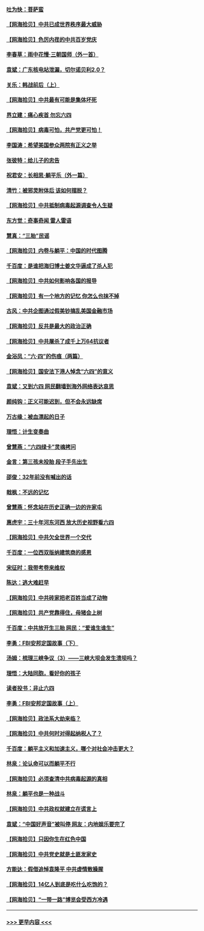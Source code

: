 #### [吐为快：菩萨蛮](../pages/nsc993/n13030033.md?t=06182101) 
#### [【网海拾贝】中共已成世界秩序最大威胁](../pages/nsc993/n13028138.md?t=06182101) 
#### [【网海拾贝】色厉内荏的中共百岁党庆](../pages/nsc993/n13025582.md?t=06182101) 
#### [李春草：雨中花慢‧三朝国师（外一首）](../pages/nsc993/n13025567.md?t=06182101) 
#### [袁斌：广东核电站泄漏，切尔诺贝利2.0？](../pages/nsc993/n13025475.md?t=06182101) 
#### [关乐：韩战前后（上）](../pages/nsc993/n13025387.md?t=06182101) 
#### [【网海拾贝】中共最有可能是集体坏死](../pages/nsc993/n13023101.md?t=06182101) 
#### [界立建：痛心疾首 勿忘六四](../pages/nsc993/n13022339.md?t=06182101) 
#### [【网海拾贝】病毒可怕，共产党更可怕！](../pages/nsc993/n13020728.md?t=06182101) 
#### [李国涛：希望美国参众两院有正义之举](../pages/nsc993/n13020674.md?t=06182101) 
#### [张彼特：给儿子的忠告](../pages/nsc993/n13018934.md?t=06182101) 
#### [祝君安：长相思‧躺平乐（外一篇）](../pages/nsc993/n13018923.md?t=06182101) 
#### [清竹：被邪灵附体后 该如何摆脱？](../pages/nsc993/n13018877.md?t=06182101) 
#### [【网海拾贝】中共抵制病毒起源调查令人生疑](../pages/nsc993/n13017785.md?t=06182101) 
#### [东方觉：奇事奇闻 雷人雷语](../pages/nsc993/n13017577.md?t=06182101) 
#### [慧真：“三胎”民谣](../pages/nsc993/n13017394.md?t=06182101) 
#### [【网海拾贝】内卷与躺平：中国的时代图腾](../pages/nsc993/n13016128.md?t=06182101) 
#### [千百度：是谁把海归博士姜文华逼成了杀人犯](../pages/nsc993/n13015218.md?t=06182101) 
#### [【网海拾贝】中共如何影响各国的报导](../pages/nsc993/n13012599.md?t=06182101) 
#### [【网海拾贝】有一个地方的记忆 你怎么也抹不掉](../pages/nsc993/n13009802.md?t=06182101) 
#### [古风：中共企图通过假美钞搞乱美国金融市场](../pages/nsc993/n13009626.md?t=06182101) 
#### [【网海拾贝】反共是最大的政治正确](../pages/nsc993/n13007051.md?t=06182101) 
#### [【网海拾贝】中共屠杀了成千上万64抗议者](../pages/nsc993/n13002713.md?t=06182101) 
#### [金浴凤：“六·四”的伤痕（两篇）](../pages/nsc993/n13001719.md?t=06182101) 
#### [【网海拾贝】国安法下港人悼念“六四”的意义](../pages/nsc993/n13001039.md?t=06182101) 
#### [袁斌：又到六四 网民翻墙到海外网络表达哀思](../pages/nsc993/n13000995.md?t=06182101) 
#### [颜纯钩：正义可能迟到，但不会永远缺席](../pages/nsc993/n13000920.md?t=06182101) 
#### [万古缘：被血漂起的日子](../pages/nsc993/n13000914.md?t=06182101) 
#### [理悟：计生变奏曲](../pages/nsc993/n13000414.md?t=06182101) 
#### [曾慧燕：“六四绿卡”灵魂拷问](../pages/nsc993/n13000277.md?t=06182101) 
#### [金言：第三孩未投胎 段子手先出生](../pages/nsc993/n13000215.md?t=06182101) 
#### [邵俊：32年前没有喊出的话](../pages/nsc993/n13000181.md?t=06182101) 
#### [戟枫：不远的记忆](../pages/nsc993/n13000121.md?t=06182101) 
#### [曾慧燕：怀念站在历史正确一边的许家屯](../pages/nsc993/n13000073.md?t=06182101) 
#### [惠虎宇：三十年河东河西 放大历史视野看六四](../pages/nsc993/n13000018.md?t=06182101) 
#### [【网海拾贝】中共欠全世界一个交代](../pages/nsc993/n12998706.md?t=06182101) 
#### [千百度：一位西双版纳建筑商的感恩](../pages/nsc993/n12998487.md?t=06182101) 
#### [宋征时：我带考卷来维权](../pages/nsc993/n12994088.md?t=06182101) 
#### [陈达：逃大难赶早](../pages/nsc993/n12993569.md?t=06182101) 
#### [【网海拾贝】中共砖家把老百姓当成了动物](../pages/nsc993/n12993483.md?t=06182101) 
#### [【网海拾贝】共产党靠得住，母猪会上树](../pages/nsc993/n12990730.md?t=06182101) 
#### [千百度：中共放开生三胎 网民：“爱谁生谁生”](../pages/nsc993/n12990644.md?t=06182101) 
#### [李勇：FBI安邦定国故事（下）](../pages/nsc993/n12987854.md?t=06182101) 
#### [汤姆：梳理三峡争议（3）——三峡大坝会发生溃坝吗？](../pages/nsc993/n12989806.md?t=06182101) 
#### [理悟：大陆同胞，看好你的孩子](../pages/nsc993/n12989778.md?t=06182101) 
#### [读者投书：非止六四](../pages/nsc993/n12989673.md?t=06182101) 
#### [李勇：FBI安邦定国故事（上）](../pages/nsc993/n12987749.md?t=06182101) 
#### [【网海拾贝】政法系大劫来临？](../pages/nsc993/n12987596.md?t=06182101) 
#### [【网海拾贝】中共何时对得起纳税人了？](../pages/nsc993/n12985578.md?t=06182101) 
#### [千百度：躺平主义和加速主义，哪个对社会冲击更大？](../pages/nsc993/n12985512.md?t=06182101) 
#### [林泉：论认命可以而躺平不行](../pages/nsc993/n12985505.md?t=06182101) 
#### [【网海拾贝】必须查清中共病毒起源的真相](../pages/nsc993/n12984276.md?t=06182101) 
#### [林泉：躺平也是一种战斗](../pages/nsc993/n12984194.md?t=06182101) 
#### [【网海拾贝】中共政权就建立在谎言上](../pages/nsc993/n12981880.md?t=06182101) 
#### [袁斌：“中国好声音”被叫停 网友：内地娱乐要完了](../pages/nsc993/n12981826.md?t=06182101) 
#### [【网海拾贝】只因你生在红色中国](../pages/nsc993/n12979096.md?t=06182101) 
#### [【网海拾贝】中共党史就是土匪发家史](../pages/nsc993/n12976478.md?t=06182101) 
#### [方能达：假借追悼袁隆平 中共虚情散臊腥](../pages/nsc993/n12976396.md?t=06182101) 
#### [【网海拾贝】14亿人到底是吃什么吃饱的？](../pages/nsc993/n12974125.md?t=06182101) 
#### [【网海拾贝】“一带一路”博览会受西方冷遇](../pages/nsc993/n12971787.md?t=06182101) 

----
#### [ >>> 更早内容 <<< ](../indexes/nsc993-earlier.md)
